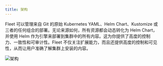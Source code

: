 ```yaml
---
title: 架构
---
```


<head>
  <link rel="canonical" href="https://ranchermanager.docs.rancher.com/zh/integrations-in-rancher/fleet/architecture"/>
</head>

Fleet 可以管理来自 Git 的原始 Kubernetes YAML、Helm Chart、Kustomize 或三者的任何组合的部署。无论来源如何，所有资源都会动态转化为 Helm Chart，并使用 Helm 作为引擎来部署到集群中的所有内容。这为你提供了高度的控制力、一致性和可审计性。Fleet 不仅关注扩展能力，而且还提供高度的控制和可见性，从而让用户准确了解集群上安装的内容。

![架构](/img/fleet-architecture.svg)

